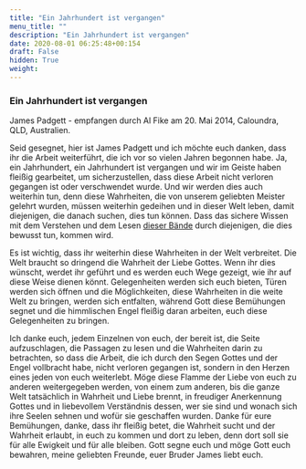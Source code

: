 ```yaml
---
title: "Ein Jahrhundert ist vergangen"
menu_title: ""
description: "Ein Jahrhundert ist vergangen"
date: 2020-08-01 06:25:48+00:154
draft: False
hidden: True
weight:
---
```

### Ein Jahrhundert ist vergangen

James Padgett - empfangen durch Al Fike am 20. Mai 2014, Caloundra, QLD, Australien.

Seid gesegnet, hier ist James Padgett und ich möchte euch danken, dass ihr die Arbeit weiterführt, die ich vor so vielen Jahren begonnen habe. Ja, ein Jahrhundert, ein Jahrhundert ist vergangen und wir im Geiste haben fleißig gearbeitet, um sicherzustellen, dass diese Arbeit nicht verloren gegangen ist oder verschwendet wurde. Und wir werden dies auch weiterhin tun, denn diese Wahrheiten, die von unserem geliebten Meister gelehrt wurden, müssen weiterhin gedeihen und in dieser Welt leben, damit diejenigen, die danach suchen, dies tun können. Dass das sichere Wissen mit dem Verstehen und dem Lesen [dieser Bände](/padgett-botschaften/das-wahre-evangelium-neu-uebermittelt-durch-jesus/) durch diejenigen, die dies bewusst tun, kommen wird.

Es ist wichtig, dass ihr weiterhin diese Wahrheiten in der Welt verbreitet. Die Welt braucht so dringend die Wahrheit der Liebe Gottes. Wenn ihr dies wünscht, werdet ihr geführt und es werden euch Wege gezeigt, wie ihr auf diese Weise dienen könnt. Gelegenheiten werden sich euch bieten, Türen werden sich öffnen und die Möglichkeiten, diese Wahrheiten in die weite Welt zu bringen, werden sich entfalten, während Gott diese Bemühungen segnet und die himmlischen Engel fleißig daran arbeiten, euch diese Gelegenheiten zu bringen.

Ich danke euch, jedem Einzelnen von euch, der bereit ist, die Seite aufzuschlagen, die Passagen zu lesen und die Wahrheiten darin zu betrachten, so dass die Arbeit, die ich durch den Segen Gottes und der Engel vollbracht habe, nicht verloren gegangen ist, sondern in den Herzen eines jeden von euch weiterlebt. Möge diese Flamme der Liebe von euch zu anderen weitergegeben werden, von einem zum anderen, bis die ganze Welt tatsächlich in Wahrheit und Liebe brennt, in freudiger Anerkennung Gottes und in liebevollem Verständnis dessen, wer sie sind und wonach sich ihre Seelen sehnen und wofür sie geschaffen wurden. Danke für eure Bemühungen, danke, dass ihr fleißig betet, die Wahrheit sucht und der Wahrheit erlaubt, in euch zu kommen und dort zu leben, denn dort soll sie für alle Ewigkeit und für alle bleiben. Gott segne euch und möge Gott euch bewahren, meine geliebten Freunde, euer Bruder James liebt euch.
